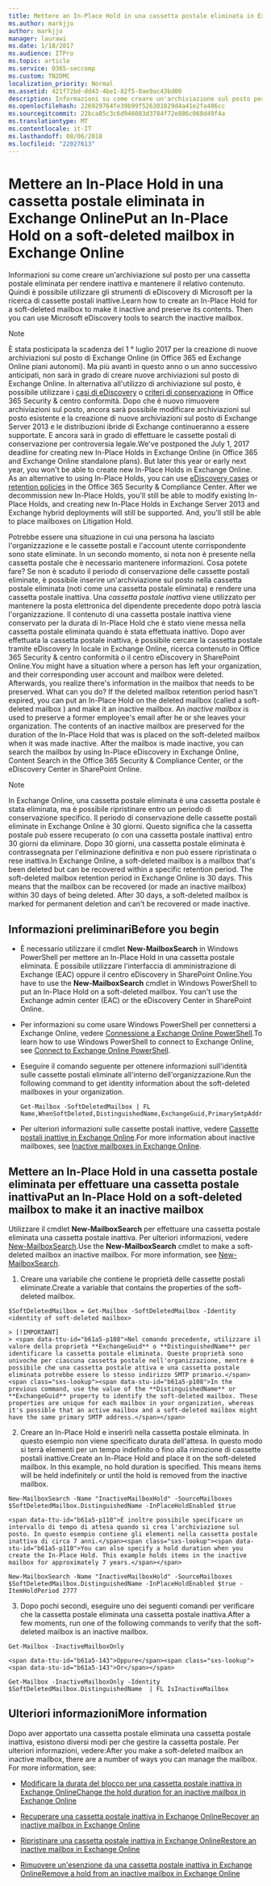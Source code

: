 ```yaml
---
title: Mettere an In-Place Hold in una cassetta postale eliminata in Exchange Online
ms.author: markjjo
author: markjjo
manager: laurawi
ms.date: 1/18/2017
ms.audience: ITPro
ms.topic: article
ms.service: O365-seccomp
ms.custom: TN2DMC
localization_priority: Normal
ms.assetid: 421f72bd-dd43-4be1-82f5-0ae9ac43bd00
description: Informazioni su come creare un'archiviazione sul posto per una cassetta postale eliminata per rendere inattiva e mantenere il relativo contenuto. Quindi è possibile utilizzare gli strumenti di eDiscovery di Microsoft per la ricerca di cassette postali inattive.
ms.openlocfilehash: 226929764fe39b99f526301029d4a41e2fa486cc
ms.sourcegitcommit: 22bca85c3c6d946083d3784f72e886c068d49f4a
ms.translationtype: MT
ms.contentlocale: it-IT
ms.lasthandoff: 08/06/2018
ms.locfileid: "22027613"
---
```

# <a name="put-an-in-place-hold-on-a-soft-deleted-mailbox-in-exchange-online"></a><span data-ttu-id="b61a5-104">Mettere an In-Place Hold in una cassetta postale eliminata in Exchange Online</span><span class="sxs-lookup"><span data-stu-id="b61a5-104">Put an In-Place Hold on a soft-deleted mailbox in Exchange Online</span></span>

<span data-ttu-id="b61a5-p102">Informazioni su come creare un'archiviazione sul posto per una cassetta postale eliminata per rendere inattiva e mantenere il relativo contenuto. Quindi è possibile utilizzare gli strumenti di eDiscovery di Microsoft per la ricerca di cassette postali inattive.</span><span class="sxs-lookup"><span data-stu-id="b61a5-p102">Learn how to create an In-Place Hold for a soft-deleted mailbox to make it inactive and preserve its contents. Then you can use Microsoft eDiscovery tools to search the inactive mailbox.</span></span>
  
> [!NOTE]
> <span data-ttu-id="b61a5-p103">È stata posticipata la scadenza del 1 ° luglio 2017 per la creazione di nuove archiviazioni sul posto di Exchange Online (in Office 365 ed Exchange Online piani autonomi). Ma più avanti in questo anno o un anno successivo anticipati, non sarà in grado di creare nuove archiviazioni sul posto di Exchange Online. In alternativa all'utilizzo di archiviazione sul posto, è possibile utilizzare i [casi di eDiscovery](https://go.microsoft.com/fwlink/?linkid=780738) o [criteri di conservazione](https://go.microsoft.com/fwlink/?linkid=827811) in Office 365 Security &amp; centro conformità. Dopo che è nuovo rimuovere archiviazioni sul posto, ancora sarà possibile modificare archiviazioni sul posto esistente e la creazione di nuove archiviazioni sul posto di Exchange Server 2013 e le distribuzioni ibride di Exchange continueranno a essere supportate. E ancora sarà in grado di effettuare le cassette postali di conservazione per controversia legale.</span><span class="sxs-lookup"><span data-stu-id="b61a5-p103">We've postponed the July 1, 2017 deadline for creating new In-Place Holds in Exchange Online (in Office 365 and Exchange Online standalone plans). But later this year or early next year, you won't be able to create new In-Place Holds in Exchange Online. As an alternative to using In-Place Holds, you can use [eDiscovery cases](https://go.microsoft.com/fwlink/?linkid=780738) or [retention policies](https://go.microsoft.com/fwlink/?linkid=827811) in the Office 365 Security &amp; Compliance Center. After we decommission new In-Place Holds, you'll still be able to modify existing In-Place Holds, and creating new In-Place Holds in Exchange Server 2013 and Exchange hybrid deployments will still be supported. And, you'll still be able to place mailboxes on Litigation Hold.</span></span> 
  
<span data-ttu-id="b61a5-p104">Potrebbe essere una situazione in cui una persona ha lasciato l'organizzazione e le cassette postali e l'account utente corrispondente sono state eliminate. In un secondo momento, si nota non è presente nella cassetta postale che è necessario mantenere informazioni. Cosa potete fare? Se non è scaduto il periodo di conservazione delle cassette postali eliminate, è possibile inserire un'archiviazione sul posto nella cassetta postale eliminata (noti come una cassetta postale eliminata) e rendere una cassetta postale inattiva. Una *cassetta postale inattiva* viene utilizzato per mantenere la posta elettronica del dipendente precedente dopo potrà lascia l'organizzazione. Il contenuto di una cassetta postale inattiva viene conservato per la durata di In-Place Hold che è stato viene messa nella cassetta postale eliminata quando è stata effettuata inattivo. Dopo aver effettuata la cassetta postale inattiva, è possibile cercare la cassetta postale tramite eDiscovery In locale in Exchange Online, ricerca contenuto in Office 365 Security &amp; centro conformità o il centro eDiscovery in SharePoint Online.</span><span class="sxs-lookup"><span data-stu-id="b61a5-p104">You might have a situation where a person has left your organization, and their corresponding user account and mailbox were deleted. Afterwards, you realize there's information in the mailbox that needs to be preserved. What can you do? If the deleted mailbox retention period hasn't expired, you can put an In-Place Hold on the deleted mailbox (called a  soft-deleted mailbox ) and make it an inactive mailbox. An  *inactive mailbox*  is used to preserve a former employee's email after he or she leaves your organization. The contents of an inactive mailbox are preserved for the duration of the In-Place Hold that was is placed on the soft-deleted mailbox when it was made inactive. After the mailbox is made inactive, you can search the mailbox by using In-Place eDiscovery in Exchange Online, Content Search in the Office 365 Security &amp; Compliance Center, or the eDiscovery Center in SharePoint Online.</span></span> 
  
> [!NOTE]
> <span data-ttu-id="b61a5-p105">In Exchange Online, una cassetta postale eliminata è una cassetta postale è stata eliminata, ma è possibile ripristinare entro un periodo di conservazione specifico. Il periodo di conservazione delle cassette postali eliminate in Exchange Online è 30 giorni. Questo significa che la cassetta postale può essere recuperato (o con una cassetta postale inattiva) entro 30 giorni da eliminare. Dopo 30 giorni, una cassetta postale eliminata è contrassegnata per l'eliminazione definitiva e non può essere ripristinata o rese inattiva.</span><span class="sxs-lookup"><span data-stu-id="b61a5-p105">In Exchange Online, a soft-deleted mailbox is a mailbox that's been deleted but can be recovered within a specific retention period. The soft-deleted mailbox retention period in Exchange Online is 30 days. This means that the mailbox can be recovered (or made an inactive mailbox) within 30 days of being deleted. After 30 days, a soft-deleted mailbox is marked for permanent deletion and can't be recovered or made inactive.</span></span> 
  
## <a name="before-you-begin"></a><span data-ttu-id="b61a5-123">Informazioni preliminari</span><span class="sxs-lookup"><span data-stu-id="b61a5-123">Before you begin</span></span>
<span data-ttu-id="b61a5-124"><a name="sectionSection0"> </a></span><span class="sxs-lookup"><span data-stu-id="b61a5-124"></span></span>

- <span data-ttu-id="b61a5-p106">È necessario utilizzare il cmdlet **New-MailboxSearch** in Windows PowerShell per mettere an In-Place Hold in una cassetta postale eliminata. È possibile utilizzare l'interfaccia di amministrazione di Exchange (EAC) oppure il centro eDiscovery in SharePoint Online.</span><span class="sxs-lookup"><span data-stu-id="b61a5-p106">You have to use the **New-MailboxSearch** cmdlet in Windows PowerShell to put an In-Place Hold on a soft-deleted mailbox. You can't use the Exchange admin center (EAC) or the eDiscovery Center in SharePoint Online.</span></span> 
    
- <span data-ttu-id="b61a5-127">Per informazioni su come usare Windows PowerShell per connettersi a Exchange Online, vedere [Connessione a Exchange Online PowerShell](https://go.microsoft.com/fwlink/p/?linkid=396554).</span><span class="sxs-lookup"><span data-stu-id="b61a5-127">To learn how to use Windows PowerShell to connect to Exchange Online, see [Connect to Exchange Online PowerShell](https://go.microsoft.com/fwlink/p/?linkid=396554).</span></span>
    
- <span data-ttu-id="b61a5-128">Eseguire il comando seguente per ottenere informazioni sull'identità sulle cassette postali eliminate all'interno dell'organizzazione.</span><span class="sxs-lookup"><span data-stu-id="b61a5-128">Run the following command to get identity information about the soft-deleted mailboxes in your organization.</span></span> 
    
  ```
  Get-Mailbox -SoftDeletedMailbox | FL Name,WhenSoftDeleted,DistinguishedName,ExchangeGuid,PrimarySmtpAddress
  ```

- <span data-ttu-id="b61a5-129">Per ulteriori informazioni sulle cassette postali inattive, vedere [Cassette postali inattive in Exchange Online](http://technet.microsoft.com/library/2f2948c5-1c5a-4643-865c-b36e4ac1414b.aspx).</span><span class="sxs-lookup"><span data-stu-id="b61a5-129">For more information about inactive mailboxes, see [Inactive mailboxes in Exchange Online](http://technet.microsoft.com/library/2f2948c5-1c5a-4643-865c-b36e4ac1414b.aspx).</span></span>
    
## <a name="put-an-in-place-hold-on-a-soft-deleted-mailbox-to-make-it-an-inactive-mailbox"></a><span data-ttu-id="b61a5-130">Mettere an In-Place Hold in una cassetta postale eliminata per effettuare una cassetta postale inattiva</span><span class="sxs-lookup"><span data-stu-id="b61a5-130">Put an In-Place Hold on a soft-deleted mailbox to make it an inactive mailbox</span></span>
<span data-ttu-id="b61a5-131"><a name="sectionSection1"> </a></span><span class="sxs-lookup"><span data-stu-id="b61a5-131"></span></span>

<span data-ttu-id="b61a5-p107">Utilizzare il cmdlet **New-MailboxSearch** per effettuare una cassetta postale eliminata una cassetta postale inattiva. Per ulteriori informazioni, vedere [New-MailboxSearch](http://technet.microsoft.com/library/74303b47-bb49-407c-a43b-590356eae35c.aspx).</span><span class="sxs-lookup"><span data-stu-id="b61a5-p107">Use the **New-MailboxSearch** cmdlet to make a soft-deleted mailbox an inactive mailbox. For more information, see [New-MailboxSearch](http://technet.microsoft.com/library/74303b47-bb49-407c-a43b-590356eae35c.aspx).</span></span>
  
1. <span data-ttu-id="b61a5-134">Creare una variabile che contiene le proprietà delle cassette postali eliminate.</span><span class="sxs-lookup"><span data-stu-id="b61a5-134">Create a variable that contains the properties of the soft-deleted mailbox.</span></span> 
    
  ```
  $SoftDeletedMailbox = Get-Mailbox -SoftDeletedMailbox -Identity <identity of soft-deleted mailbox>
  ```

    > [!IMPORTANT]
    > <span data-ttu-id="b61a5-p108">Nel comando precedente, utilizzare il valore della proprietà **ExchangeGuid** o **DistinguishedName** per identificare la cassetta postale eliminata. Queste proprietà sono univoche per ciascuna cassetta postale nell'organizzazione, mentre è possibile che una cassetta postale attiva e una cassetta postale eliminata potrebbe essere lo stesso indirizzo SMTP primario.</span><span class="sxs-lookup"><span data-stu-id="b61a5-p108">In the previous command, use the value of the **DistinguishedName** or **ExchangeGuid** property to identify the soft-deleted mailbox. These properties are unique for each mailbox in your organization, whereas it's possible that an active mailbox and a soft-deleted mailbox might have the same primary SMTP address.</span></span> 
  
2. <span data-ttu-id="b61a5-p109">Creare an In-Place Hold e inserirli nella cassetta postale eliminata. In questo esempio non viene specificato durata dell'attesa. In questo modo si terrà elementi per un tempo indefinito o fino alla rimozione di cassette postali inattive.</span><span class="sxs-lookup"><span data-stu-id="b61a5-p109">Create an In-Place Hold and place it on the soft-deleted mailbox. In this example, no hold duration is specified. This means items will be held indefinitely or until the hold is removed from the inactive mailbox.</span></span>
    
  ```
  New-MailboxSearch -Name "InactiveMailboxHold" -SourceMailboxes $SoftDeletedMailbox.DistinguishedName -InPlaceHoldEnabled $true
  
  ```

    <span data-ttu-id="b61a5-p110">È inoltre possibile specificare un intervallo di tempo di attesa quando si crea l'archiviazione sul posto. In questo esempio contiene gli elementi nella cassetta postale inattiva di circa 7 anni.</span><span class="sxs-lookup"><span data-stu-id="b61a5-p110">You can also specify a hold duration when you create the In-Place Hold. This example holds items in the inactive mailbox for approximately 7 years.</span></span>
    
  ```
  New-MailboxSearch -Name "InactiveMailboxHold" -SourceMailboxes $SoftDeletedMailbox.DistinguishedName -InPlaceHoldEnabled $true -ItemHoldPeriod 2777
  ```

3. <span data-ttu-id="b61a5-142">Dopo pochi secondi, eseguire uno dei seguenti comandi per verificare che la cassetta postale eliminata una cassetta postale inattiva.</span><span class="sxs-lookup"><span data-stu-id="b61a5-142">After a few moments, run one of the following commands to verify that the soft-deleted mailbox is an inactive mailbox.</span></span>
    
  ```
  Get-Mailbox -InactiveMailboxOnly
  ```

    <span data-ttu-id="b61a5-143">Oppure</span><span class="sxs-lookup"><span data-stu-id="b61a5-143">Or</span></span>
    
  ```
  Get-Mailbox -InactiveMailboxOnly -Identity $SoftDeletedMailbox.DistinguishedName  | FL IsInactiveMailbox
  ```

## <a name="more-information"></a><span data-ttu-id="b61a5-144">Ulteriori informazioni</span><span class="sxs-lookup"><span data-stu-id="b61a5-144">More information</span></span>
<span data-ttu-id="b61a5-145"><a name="sectionSection2"> </a></span><span class="sxs-lookup"><span data-stu-id="b61a5-145"></span></span>

<span data-ttu-id="b61a5-p111">Dopo aver apportato una cassetta postale eliminata una cassetta postale inattiva, esistono diversi modi per che gestire la cassetta postale. Per ulteriori informazioni, vedere:</span><span class="sxs-lookup"><span data-stu-id="b61a5-p111">After you make a soft-deleted mailbox an inactive mailbox, there are a number of ways you can manage the mailbox. For more information, see:</span></span>
  
- [<span data-ttu-id="b61a5-148">Modificare la durata del blocco per una cassetta postale inattiva in Exchange Online</span><span class="sxs-lookup"><span data-stu-id="b61a5-148">Change the hold duration for an inactive mailbox in Exchange Online</span></span>](http://technet.microsoft.com/library/96eb634e-af2f-454e-8014-b698396811c4.aspx)
    
- [<span data-ttu-id="b61a5-149">Recuperare una cassetta postale inattiva in Exchange Online</span><span class="sxs-lookup"><span data-stu-id="b61a5-149">Recover an inactive mailbox in Exchange Online</span></span>](http://technet.microsoft.com/library/283838b4-66ba-4c34-b221-e1a3875e1d29.aspx)
    
- [<span data-ttu-id="b61a5-150">Ripristinare una cassetta postale inattiva in Exchange Online</span><span class="sxs-lookup"><span data-stu-id="b61a5-150">Restore an inactive mailbox in Exchange Online</span></span>](http://technet.microsoft.com/library/1fb02feb-49e5-4485-aec5-9f1537b772b6.aspx)
    
- [<span data-ttu-id="b61a5-151">Rimuovere un'esenzione da una cassetta postale inattiva in Exchange Online</span><span class="sxs-lookup"><span data-stu-id="b61a5-151">Remove a hold from an inactive mailbox in Exchange Online</span></span>](http://technet.microsoft.com/library/930a98c3-cd81-4aaa-8e22-19714cb2b731.aspx)
    

